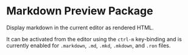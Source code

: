 # Markdown Preview Package

Display markdown in the current editor as rendered HTML.

It can be activated from the editor using the `ctrl-m` key-binding and is
currently enabled for `.markdown`, `.md`, `.mkd`, `.mkdown`, and `.ron` files.
